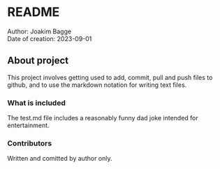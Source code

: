 # README

Author: Joakim Bagge \
Date of creation: 2023-09-01

## About project
This project involves getting used to add, commit, pull and push files to github, and to use the markdown notation for 
writing text files. 

### What is included
The test.md file includes a reasonably funny dad joke intended for entertainment.

### Contributors
Written and comitted by author only.
